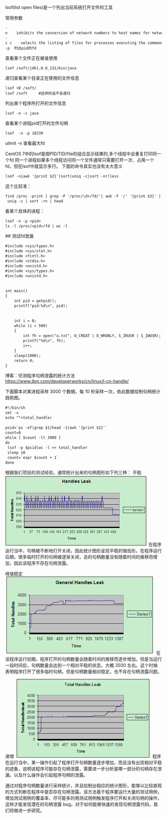 lsof(list open files)是一个列出当前系统打开文件的工具

常用参数
```
-n    inhibits the conversion of network numbers to host names for network files. Inhibiting conversion may make lsof run faster
-c c    selects the listing of files for processes executing the command that begins with the characters of c
-p  列出pid的fd
```




查看某个文件正在被谁使用
```
lsof /soft/jdk1.8.0_131/bin/java
```


递归查看某个目录正在使用的文件信息
```
lsof +D /soft/
lsof /soft     #这样的话不会递归
```
列出某个程序所打开的文件信息 
```
lsof -n -c java
```
查看某个进程pid打开的文件句柄
```
lsof  -n -p 10339 
```

ulimit -n 查看最大fd

CentOS 7中的lsof是按PID/TID/file的组合显示结果的,多个线程中会重复打印同一个fd
同一个进程如果多个线程访问同一个文件通常只需要打开一次、占用一个fd，但在lsof中就显示多行。
下面的命令其实也没有太大意义
```
lsof -n|awk '{print $2}'|sort|uniq -c|sort -nr|less
```

这个比较准：
```
find /proc -print | grep -P '/proc/\d+/fd/'| awk -F '/' '{print $3}' | uniq -c | sort -rn | head
```



看某个具体的进程：
```
lsof -n -p <pid>
ls -l /proc/<pid>/fd | wc -l
```





## 测试fd泄漏
```
#include <sys/types.h>
#include <sys/stat.h>
#include <fcntl.h>
#include <stdio.h>
#include <unistd.h>
#include <sys/types.h>
#include <unistd.h>


int main()
{
    int pid = getpid();
    printf("pid:%d\n", pid);


    int i = 0;
    while (i < 500)
    {
        int fh = open("a.txt", O_CREAT | O_WRONLY, S_IRUSR | S_IWUSR);
        printf("%d\n", fh);
        i++;
    }
    sleep(1000);
    return 0;
}
```

博客：侦测程序句柄泄露的统计方法
https://www.ibm.com/developerworks/cn/linux/l-cn-handle/


下面脚本对某进程采样 3000 个数据，每 10 秒采样一次，依此数据绘制句柄统计趋势图。
```
#!/bin/sh
set -x
echo "">total_handler

psid=`ps -ef|grep $1|head -1|awk '{print $2}'`
count=0 
while [ $count -lt 3000 ] 
do 
 lsof -p $psid|wc -l >> total_handler
 sleep 10 
 count=`expr $count + 1`
done
```
根据我们项目的测试经验，通常统计出来的句柄图形如下列三种：
平稳
![](/imgs/dcacc18d-a766-4bb5-b1df-ed0161580624.png)
在程序运行当中，句柄被不断地打开关闭，因此统计图形呈现平稳的锯齿形。在程序运行后期，很多临时打开的句柄被逐渐关闭，总的句柄数量没有随着时间的推移而增加，因此该程序不存在句柄泄露。


峰值稳定
![](/imgs/0d46c8d1-aaaa-4725-99e9-e69af459257c.png)
在该程序运行初期，程序打开的句柄数量会随着时间的推移而逐步增加。但是当运行一段时间后，句柄数量会达到一个相对平稳的状态，大概 3500 左右。这个时候表明程序打开了很多临时句柄，但是句柄数量相对稳定，也不存在句柄泄露问题。


递增
![](/imgs/14960e2a-db49-4252-a2b4-12470f866e3f.png)
程序在运行当中，某一操作引起了程序打开句柄数量逐步增加，而且没有出现相对平稳的迹象，说明该程序可能存在句柄泄露，需要进一步分析是哪一部分的句柄存在泄漏，以及什么操作会引起程序句柄的泄露。


通过对程序句柄数量进行采样统计，并且绘制出相应的统计图形，能够以比较直观的方式判断在程序中是否存在句柄泄露。该方法基于程序要运行大量的测试用例，增加测试用例的覆盖率，尽可能多的用测试用例触发程序打开和关闭句柄的操作，这样才能发现潜在的句柄泄露 bug。对于如何能够快速的发现句柄泄露代码，我们将做进一步研究。





















